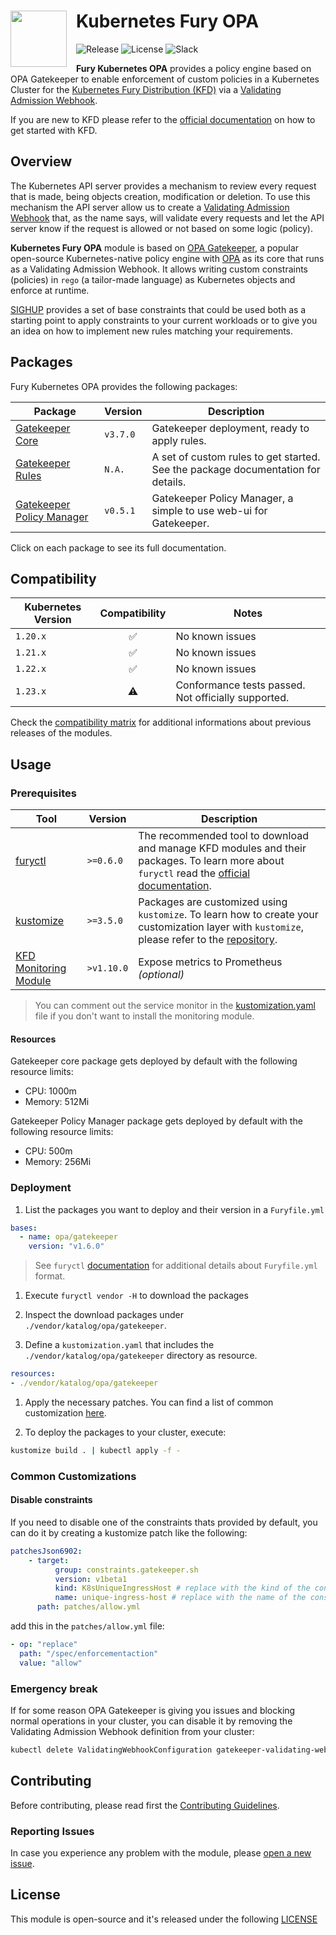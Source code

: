 <h1>
    <img src="https://github.com/sighupio/fury-distribution/blob/master/docs/assets/fury-epta-white.png?raw=true" align="left" width="90" style="margin-right: 15px"/>
    Kubernetes Fury OPA
</h1>

![Release](https://img.shields.io/github/v/release/sighupio/fury-kubernetes-opa?label=Latest%20Release)
![License](https://img.shields.io/github/license/sighupio/fury-kubernetes-opa?label=License)
![Slack](https://img.shields.io/badge/slack-@kubernetes/fury-yellow.svg?logo=slack&label=Slack)

<!-- <KFD-DOCS> -->

**Fury Kubernetes OPA** provides a policy engine based on OPA Gatekeeper to enable enforcement of custom policies in a Kubernetes Cluster for the [Kubernetes Fury Distribution (KFD)][kfd-repo] via a [Validating Admission Webhook][kubernetes-vaw-docs].

If you are new to KFD please refer to the [official documentation][kfd-docs] on how to get started with KFD.

## Overview

The Kubernetes API server provides a mechanism to review every request that is made, being objects creation, modification or deletion. To use this mechanism the API server allow us to create a [Validating Admission Webhook][kubernetes-vaw-docs] that, as the name says, will validate every requests and let the API server know if the request is allowed or not based on some logic (policy).

**Kubernetes Fury OPA** module is based on [OPA Gatekeeper][gatekeeper-page], a popular open-source Kubernetes-native policy engine with [OPA](https://www.openpolicyagent.org/) as its core that runs as a Validating Admission Webhook. It allows writing custom constraints (policies) in `rego` (a tailor-made language) as Kubernetes objects and enforce at runtime.

[SIGHUP][sighup-page] provides a set of base constraints that could be used both as a starting point to apply constraints to your current workloads or to give you an idea on how to implement new rules matching your requirements.

## Packages

Fury Kubernetes OPA provides the following packages:

| Package                                             | Version  | Description                                                                      |
|-----------------------------------------------------|----------|----------------------------------------------------------------------------------|
| [Gatekeeper Core](katalog/gatekeeper/core)          | `v3.7.0` | Gatekeeper deployment, ready to apply rules.                                     |
| [Gatekeeper Rules](katalog/gatekeeper/rules)        | `N.A.`   | A set of custom rules to get started. See the package documentation for details. |
| [Gatekeeper Policy Manager](katalog/gatekeeper/gpm) | `v0.5.1` | Gatekeeper Policy Manager, a simple to use web-ui for Gatekeeper.                |

Click on each package to see its full documentation.

## Compatibility

| Kubernetes Version |   Compatibility    |                        Notes                        |
| ------------------ | :----------------: | --------------------------------------------------- |
| `1.20.x`           | :white_check_mark: | No known issues                                     |
| `1.21.x`           | :white_check_mark: | No known issues                                     |
| `1.22.x`           | :white_check_mark: | No known issues                                     |
| `1.23.x`           |     :warning:      | Conformance tests passed. Not officially supported. |

Check the [compatibility matrix][compatibility-matrix] for additional informations about previous releases of the modules.

## Usage

### Prerequisites

|            Tool             |  Version  |                                                                          Description                                                                           |
| --------------------------- | --------- | -------------------------------------------------------------------------------------------------------------------------------------------------------------- |
| [furyctl][furyctl-repo]     | `>=0.6.0` | The recommended tool to download and manage KFD modules and their packages. To learn more about `furyctl` read the [official documentation][furyctl-repo]. |
| [kustomize][kustomize-repo] | `>=3.5.0` | Packages are customized using `kustomize`. To learn how to create your customization layer with `kustomize`, please refer to the [repository][kustomize-repo]. |
| [KFD Monitoring Module][kfd-monitoring] | `>v1.10.0` | Expose metrics to Prometheus *(optional)* |

> You can comment out the service monitor in the [kustomization.yaml][core-kustomization] file if you don't want to install the monitoring module.

#### Resources

Gatekeeper core package gets deployed by default with the following resource limits:

- CPU: 1000m
- Memory: 512Mi

Gatekeeper Policy Manager package gets deployed by default with the following resource limits:

- CPU: 500m
- Memory: 256Mi

### Deployment

1. List the packages you want to deploy and their version in a `Furyfile.yml`

```yaml
bases:
  - name: opa/gatekeeper
    version: "v1.6.0"
```

> See `furyctl` [documentation][furyctl-repo] for additional details about `Furyfile.yml` format.

1. Execute `furyctl vendor -H` to download the packages

1. Inspect the download packages under `./vendor/katalog/opa/gatekeeper`.

1. Define a `kustomization.yaml` that includes the `./vendor/katalog/opa/gatekeeper` directory as resource.

```yaml
resources:
- ./vendor/katalog/opa/gatekeeper
```

1. Apply the necessary patches. You can find a list of common customization [here](#common-customizations).

1. To deploy the packages to your cluster, execute:

```bash
kustomize build . | kubectl apply -f -
```

### Common Customizations

#### Disable constraints

If you need to disable one of the constraints thats provided by default,
you can do it by creating a kustomize patch like the following:

```yml
patchesJson6902:
    - target:
          group: constraints.gatekeeper.sh
          version: v1beta1
          kind: K8sUniqueIngressHost # replace with the kind of the constraint you want to disable
          name: unique-ingress-host # replace with the name of the constraint you want to disable
      path: patches/allow.yml
```

add this in the `patches/allow.yml` file:

```yml
- op: "replace"
  path: "/spec/enforcementaction"
  value: "allow"
```

### Emergency break

If for some reason OPA Gatekeeper is giving you issues and blocking normal operations in your cluster, you can disable it by removing the Validating Admission Webhook definition from your cluster:

```bash
kubectl delete ValidatingWebhookConfiguration gatekeeper-validating-webhook-configuration
```

<!-- Links -->
[gatekeeper-page]: https://github.com/open-policy-agent/gatekeeper
[kubernetes-vaw-docs]: https://kubernetes.io/docs/reference/access-authn-authz/extensible-admission-controllers/
[kfd-monitoring]: https://github.com/sighupio/fury-kubernetes-monitoring
[core-kustomization]: ./katalog/gatekeeper/core/kustomization.yaml
[furyctl-repo]: https://github.com/sighupio/furyctl
[sighup-page]: https://sighup.io
[kfd-repo]: https://github.com/sighupio/fury-distribution
[kustomize-repo]: https://github.com/kubernetes-sigs/kustomize
[kfd-docs]: https://docs.kubernetesfury.com/docs/distribution/
[compatibility-matrix]: docs/COMPATIBILITY_MATRIX.md

<!-- </KFD-DOCS> -->

<!-- <FOOTER> -->

## Contributing

Before contributing, please read first the [Contributing Guidelines](docs/CONTRIBUTING.md).

### Reporting Issues

In case you experience any problem with the module, please [open a new issue](https://github.com/sighupio/fury-kubernetes-opa/issues/new/choose).

## License

This module is open-source and it's released under the following [LICENSE](LICENSE)

<!-- </FOOTER> -->
